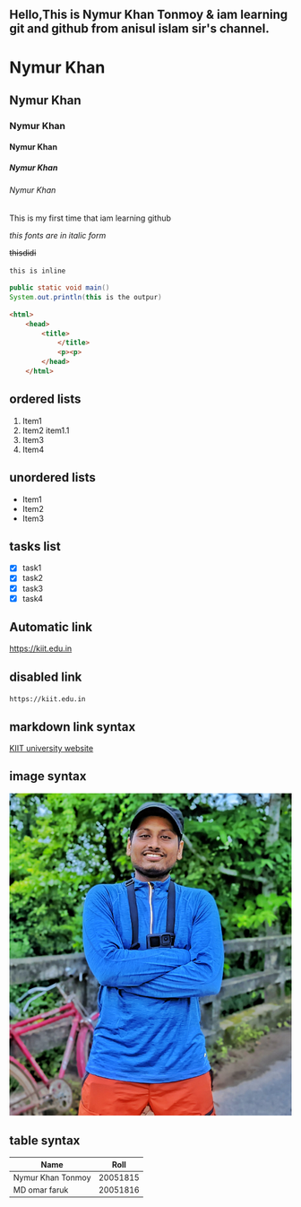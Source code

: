 <!--Nymur Khan Tonmoy-->
Hello,This is Nymur Khan Tonmoy & iam learning git and github from anisul islam sir's channel.
---
# Nymur Khan
## Nymur Khan
### Nymur Khan
#### Nymur Khan
##### Nymur Khan
###### Nymur Khan

<p>This is my first time that iam learning github<p>

_this fonts are in italic form_

<del> thisdidi<del>

`this is inline`

```java
public static void main()
System.out.println(this is the outpur)
```
```html
<html>
    <head>
        <title>
            </title>
            <p><p>
        </head>
    </html>
```
## ordered lists

1. Item1
2. Item2
     item1.1
3. Item3
4. Item4

## unordered lists

- Item1
- Item2
- Item3

## tasks list

- [x] task1
- [x] task2
- [x] task3
- [x] task4

## Automatic link
https://kiit.edu.in

## disabled link
`https://kiit.edu.in`

## markdown link syntax

[KIIT university website](https://kiit.edu.in)

## image syntax
![this is me](./Image/er.jpeg)

## table syntax

| Name | Roll |
| ----- | ----- |
| Nymur Khan Tonmoy | 20051815 |
| MD omar faruk | 20051816 |